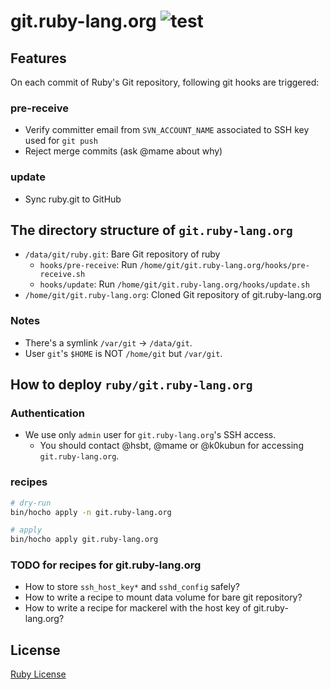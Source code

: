 # git.ruby-lang.org ![test](https://github.com/ruby/git.ruby-lang.org/workflows/test/badge.svg)

## Features

On each commit of Ruby's Git repository, following git hooks are triggered:

### pre-receive

* Verify committer email from `SVN_ACCOUNT_NAME` associated to SSH key used for `git push`
* Reject merge commits (ask @mame about why)

### update

* Sync ruby.git to GitHub

## The directory structure of `git.ruby-lang.org`

* `/data/git/ruby.git`: Bare Git repository of ruby
  * `hooks/pre-receive`: Run `/home/git/git.ruby-lang.org/hooks/pre-receive.sh`
  * `hooks/update`: Run `/home/git/git.ruby-lang.org/hooks/update.sh`
* `/home/git/git.ruby-lang.org`: Cloned Git repository of git.ruby-lang.org

### Notes

* There's a symlink `/var/git` -> `/data/git`.
* User `git`'s `$HOME` is NOT `/home/git` but `/var/git`.

## How to deploy `ruby/git.ruby-lang.org`

### Authentication

* We use only `admin` user for `git.ruby-lang.org`'s SSH access.
  * You should contact @hsbt, @mame or @k0kubun for accessing `git.ruby-lang.org`.

### recipes

```bash
# dry-run
bin/hocho apply -n git.ruby-lang.org

# apply
bin/hocho apply git.ruby-lang.org
```

### TODO for recipes for git.ruby-lang.org

* How to store `ssh_host_key*` and `sshd_config` safely?
* How to write a recipe to mount data volume for bare git repository?
* How to write a recipe for mackerel with the host key of git.ruby-lang.org?

## License

[Ruby License](./license.txt)
